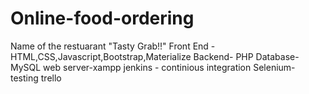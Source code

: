 # Online-food-ordering
Name of the restuarant "Tasty Grab!!"
Front End - HTML,CSS,Javascript,Bootstrap,Materialize 
Backend- PHP
Database- MySQL
web server-xampp
jenkins - continious integration
Selenium- testing
trello
